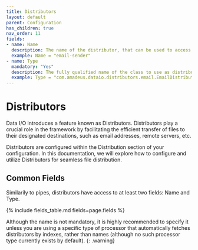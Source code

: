 ```yaml
---
title: Distributors
layout: default
parent: Configuration
has_children: true
nav_order: 11
fields:
- name: Name
  description: The name of the distributor, that can be used to access it from the HandlerAccessor.
  example: Name = "email-sender"
- name: Type
  mandatory: "Yes"
  description: The fully qualified name of the class to use as distributor.
  example: Type = "com.amadeus.dataio.distributors.email.EmailDistributor"
---
```

# Distributors

Data I/O introduces a feature known as Distributors. Distributors play a crucial role in the framework by facilitating the efficient transfer of files to their designated destinations, such as email addresses, remote servers, etc.

Distributors are configured within the Distribution section of your configuration. In this documentation, we will explore how to configure and utilize Distributors for seamless file distribution.

## Common Fields

Similarily to pipes, distributors have access to at least two fields: Name and Type.

{% include fields_table.md fields=page.fields %}

Although the name is not mandatory, it is highly recommended to specify it unless you are using a specific type of processor that automatically fetches distributors by indexes, rather than names (although no such processor type currently exists by default).
{: .warning}

